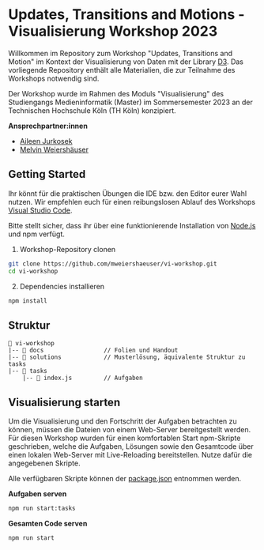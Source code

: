 # Updates, Transitions and Motions - Visualisierung Workshop 2023

Willkommen im Repository zum Workshop "Updates, Transitions and Motion" im Kontext der Visualisierung von Daten mit der Library [D3](https://d3js.org/). Das vorliegende Repository enthält alle Materialien, die zur Teilnahme des Workshops notwendig sind.

Der Workshop wurde im Rahmen des Moduls "Visualisierung" des Studiengangs Medieninformatik (Master) im Sommersemester 2023 an der Technischen Hochschule Köln (TH Köln) konzipiert.

**Ansprechpartner:innen**

- [Aileen Jurkosek](https://github.com/aileenjurkosek)
- [Melvin Weiershäuser](https://github.com/mweiershaeuser)

## Getting Started

Ihr könnt für die praktischen Übungen die IDE bzw. den Editor eurer Wahl nutzen. Wir empfehlen euch für einen reibungslosen Ablauf des Workshops [Visual Studio Code](https://code.visualstudio.com/).

Bitte stellt sicher, dass ihr über eine funktionierende Installation von [Node.js](https://nodejs.org/en/) und npm verfügt.

1. Workshop-Repository clonen

```bash
git clone https://github.com/mweiershaeuser/vi-workshop.git
cd vi-workshop
```

2. Dependencies installieren

```bash
npm install
```

## Struktur

```
📂 vi-workshop
|-- 📂 docs                 // Folien und Handout
|-- 📂 solutions            // Musterlösung, äquivalente Struktur zu tasks
|-- 📂 tasks
    |-- 📄 index.js         // Aufgaben
```

## Visualisierung starten

Um die Visualisierung und den Fortschritt der Aufgaben betrachten zu können, müssen die Dateien von einem Web-Server bereitgestellt werden. Für diesen Workshop wurden für einen komfortablen Start npm-Skripte geschrieben, welche die Aufgaben, Lösungen sowie den Gesamtcode über einen lokalen Web-Server mit Live-Reloading bereitstellen. Nutze dafür die angegebenen Skripte.

Alle verfügbaren Skripte können der [package.json](package.json) entnommen werden.

**Aufgaben serven**

```bash
npm run start:tasks
```

**Gesamten Code serven**

```bash
npm run start
```
